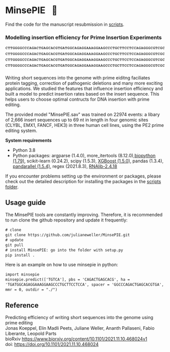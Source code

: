 # MinsePIE  &nbsp; :pie:
Find the code for the manuscript resubmission in [scripts](https://github.com/julianeweller/MinsePIE/blob/main/scripts/modelling.py).

### Modelling insertion efficiency for Prime Insertion Experiments

![Alt Text](img/minsepie_animation.gif)
</br></br>
Writing short sequences into the genome with prime eiditng  faciliates protein tagging, correction of pathogenic deletions and many more exciting applications. We studied the features that influence insertion efficiency and built a model to predict insertion rates based on the insert sequence. This helps users to choose optimal contructs for DNA insertion with prime editing. 

The provided model "MinsePIE.sav" was trained on 22974 events: a libary of 2,666 insert sequences up to 69 nt in length in four genomic sites (CLYBL, EMX1, FANCF, HEK3) in three human cell lines, using the PE2 prime editing system.

**System requirements**

- Python 3.8
- Python packages: argparse (1.4.0), more_itertools (8.12.0),[biopython (1.79)](https://biopython.org/wiki/Download), scikit-learn (0.24.2), scipy (1.5.3), [XGBoost (1.5.0)](https://xgboost.readthedocs.io/en/latest/install.html), pandas (1.3.4), [pandarallel (1.5.4)](https://github.com/nalepae/pandarallel), regex (2021.8.3), [RNAlib-2.4.18](https://www.tbi.univie.ac.at/RNA/ViennaRNA/doc/html/examples_python.html)


If you encounter problems setting up the environment or packages, please check out the detailed description for installing the packages in the [scripts folder](https://github.com/julianeweller/MinsePIE/tree/main/scripts).

## Usage guide

The MinsePIE tools are constantly improving. Therefore, it is recommended to run clone the github repository and update it frequently:

```
# clone
git clone https://github.com/julianeweller/MinsePIE.git
# update
git pull
# install MinsePIE: go into the folder with setup.py
pip install .

```

Here is an example on how to use minsepie in python:
```
import minsepie
minsepie.predict(['TGTCA'], pbs = 'CAGACTGAGCACG', ha = 'TGATGGCAGAGGAAAGGAAGCCCTGCTTCCTCCA', spacer = 'GGCCCAGACTGAGCACGTGA', mmr = 0, outdir = "./")

```


## Reference

Predicting efficiency of writing short sequences into the genome using prime editing </br>
Jonas Koeppel, Elin Madli Peets, Juliane Weller, Ananth Pallaseni, Fabio Liberante, Leopold Parts </br>
bioRxiv https://www.biorxiv.org/content/10.1101/2021.11.10.468024v1 </br>
doi: https://doi.org/10.1101/2021.11.10.468024
